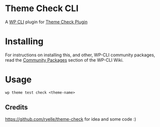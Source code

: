 # Theme Check CLI
A [WP CLI](http://wp-cli.org/ "WP_CLI") plugin for [Theme Check Plugin](https://wordpress.org/plugins/theme-check/ "Theme Check")

# Installing
For instructions on installing this, and other, WP-CLI community packages, read the [Community Packages](https://github.com/wp-cli/wp-cli/wiki/Community-Packages "Community Packages" ) section of the WP-CLI Wiki.

# Usage
`` wp theme test check <theme-name> ``

## Credits
https://github.com/ryelle/theme-check for idea and some code :)